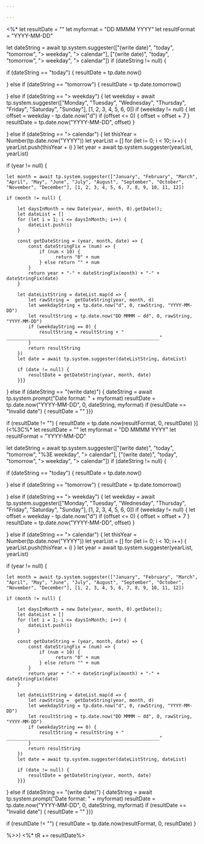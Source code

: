 ```yaml
---

---
```

<%*
let resultDate = ""
let myformat = "DD MMMM YYYY"
let resultFormat = "YYYY-MM-DD"

let dateString = await tp.system.suggester(["(write date)", "today", "tomorrow", "> weekday", "> calendar"], ["(write date)", "today", "tomorrow", "> weekday", "> calendar"])
if (dateString != null) {

if (dateString == "today") {
	resultDate = tp.date.now()

}  else if (dateString == "tomorrow") {
	resultDate = tp.date.tomorrow()

}  else if (dateString == "> weekday") {
	let weekday = await tp.system.suggester(["Monday", "Tuesday", "Wednesday", "Thursday", "Friday", "Saturday", "Sunday"], [1, 2, 3, 4, 5, 6, 0])
	if (weekday != null) {
		let offset = weekday - tp.date.now("d")
		if (offset <= 0) { offset =  offset + 7 }
		resultDate = tp.date.now("YYYY-MM-DD", offset)
	}

}  else if (dateString == "> calendar") {
	let thisYear = Number(tp.date.now("YYYY"))
	let yearList = []
	for (let  i= 0; i < 10; i++) {
	    yearList.push(thisYear + i)
	}
let year = await tp.system.suggester(yearList, yearList)

if (year != null) {

	let month = await tp.system.suggester(["January", "February", "March", "April", "May", "June", "July", "August", "September", "October", "November", "December"], [1, 2, 3, 4, 5, 6, 7, 8, 9, 10, 11, 12])

	if (month != null) {

		let daysInMonth = new Date(year, month, 0).getDate();
		let dateList = []
		for (let i = 1; i <= daysInMonth; i++) {
			dateList.push(i)
		}
		
		const getDateString = (year, month, date) => {
			const dateStringFix = (num) => {
			    if (num < 10) {
				      return "0" + num
				} else return "" + num
			}
		    return year + "-" + dateStringFix(month) + "-" + dateStringFix(date)
	    }
	    
		let dateListString = dateList.map(d => {
			let rawString =  getDateString(year, month, d)
			let weekdayString = tp.date.now("d", 0, rawString, "YYYY-MM-DD")
			let resultString = tp.date.now("DD MMMM — dd", 0, rawString, "YYYY-MM-DD")
			if (weekdayString == 0) {
				resultString = resultString + "   ________________________________________________________"
			}
			return resultString
		})
		let date = await tp.system.suggester(dateListString, dateList)
		
		if (date != null) {	
			resultDate = getDateString(year, month, date)
		}}} 

} else if (dateString == "(write date)") {
	dateString = await tp.system.prompt("Date format: " + myformat)
	resultDate = tp.date.now("YYYY-MM-DD", 0, dateString, myformat)
	if (resultDate == "Invalid date") {
		resultDate = ""
}}}

if (resultDate != "") {
resultDate = tp.date.now(resultFormat, 0, resultDate)
}](<%3C%*
let resultDate = ""
let myformat = "DD MMMM YYYY"
let resultFormat = "YYYY-MM-DD"

let dateString = await tp.system.suggester(["(write date)", "today", "tomorrow", "%3E weekday", "> calendar"], ["(write date)", "today", "tomorrow", "> weekday", "> calendar"])
if (dateString != null) {

if (dateString == "today") {
	resultDate = tp.date.now()

}  else if (dateString == "tomorrow") {
	resultDate = tp.date.tomorrow()

}  else if (dateString == "> weekday") {
	let weekday = await tp.system.suggester(["Monday", "Tuesday", "Wednesday", "Thursday", "Friday", "Saturday", "Sunday"], [1, 2, 3, 4, 5, 6, 0])
	if (weekday != null) {
		let offset = weekday - tp.date.now("d")
		if (offset <= 0) { offset =  offset + 7 }
		resultDate = tp.date.now("YYYY-MM-DD", offset)
	}

}  else if (dateString == "> calendar") {
	let thisYear = Number(tp.date.now("YYYY"))
	let yearList = []
	for (let  i= 0; i < 10; i++) {
	    yearList.push(thisYear + i)
	}
let year = await tp.system.suggester(yearList, yearList)

if (year != null) {

	let month = await tp.system.suggester(["January", "February", "March", "April", "May", "June", "July", "August", "September", "October", "November", "December"], [1, 2, 3, 4, 5, 6, 7, 8, 9, 10, 11, 12])

	if (month != null) {

		let daysInMonth = new Date(year, month, 0).getDate();
		let dateList = []
		for (let i = 1; i <= daysInMonth; i++) {
			dateList.push(i)
		}
		
		const getDateString = (year, month, date) => {
			const dateStringFix = (num) => {
			    if (num < 10) {
				      return "0" + num
				} else return "" + num
			}
		    return year + "-" + dateStringFix(month) + "-" + dateStringFix(date)
	    }
	    
		let dateListString = dateList.map(d => {
			let rawString =  getDateString(year, month, d)
			let weekdayString = tp.date.now("d", 0, rawString, "YYYY-MM-DD")
			let resultString = tp.date.now("DD MMMM — dd", 0, rawString, "YYYY-MM-DD")
			if (weekdayString == 0) {
				resultString = resultString + "   ________________________________________________________"
			}
			return resultString
		})
		let date = await tp.system.suggester(dateListString, dateList)
		
		if (date != null) {	
			resultDate = getDateString(year, month, date)
		}}} 

} else if (dateString == "(write date)") {
	dateString = await tp.system.prompt("Date format: " + myformat)
	resultDate = tp.date.now("YYYY-MM-DD", 0, dateString, myformat)
	if (resultDate == "Invalid date") {
		resultDate = ""
}}}

if (resultDate != "") {
resultDate = tp.date.now(resultFormat, 0, resultDate)
}

%>>)
<%* tR +=  resultDate%>